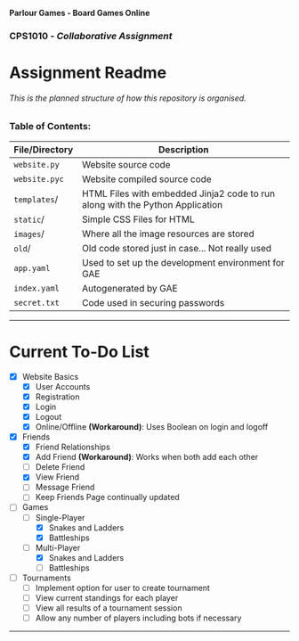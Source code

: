 **Parlour Games - Board Games Online**
### CPS1010 - *Collaborative Assignment*

# Assignment Readme

###### This is the planned structure of how this repository is organised. 

### Table of Contents:

File/Directory | Description
------------ | -------------
`website.py` | Website source code
`website.pyc` | Website compiled source code
`templates`/ | HTML Files with embedded Jinja2 code to run along with the Python Application
`static`/ | Simple CSS Files for HTML
`images`/ | Where all the image resources are stored
`old`/ | Old code stored just in case... Not really used
`app.yaml` | Used to set up the development environment for GAE
`index.yaml` | Autogenerated by GAE
`secret.txt` | Code used in securing passwords
---

# Current To-Do List
- [x] Website Basics
	- [x] User Accounts
	- [x] Registration
	- [x] Login
	- [x] Logout
	- [x] Online/Offline **(Workaround)**: Uses Boolean on login and logoff
- [x] Friends
	- [x] Friend Relationships
	- [x] Add Friend **(Workaround)**: Works when both add each other
	- [ ] Delete Friend
	- [x] View Friend
	- [ ] Message Friend
	- [ ] Keep Friends Page continually updated
- [ ] Games
	- [ ] Single-Player
		- [x] Snakes and Ladders
		- [x] Battleships
	- [ ] Multi-Player
		- [x] Snakes and Ladders
		- [ ] Battleships
- [ ] Tournaments
	- [ ] Implement option for user to create tournament
	- [ ] View current standings for each player
	- [ ] View all results of a tournament session
	- [ ] Allow any number of players including bots if necessary
---

